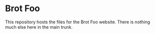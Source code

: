 # Brot Foo

This repository hosts the files for the Brot Foo website. There is nothing much else here in the main trunk.
